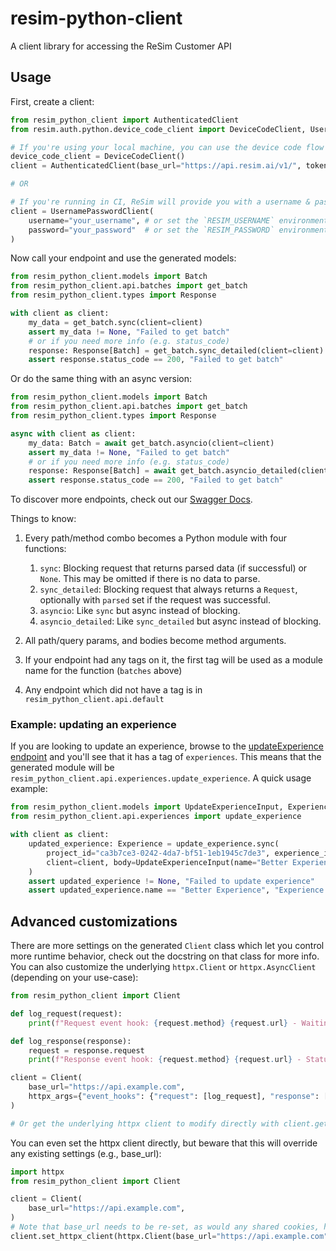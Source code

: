 # resim-python-client
A client library for accessing the ReSim Customer API

## Usage
First, create a client:

```python
from resim_python_client import AuthenticatedClient
from resim.auth.python.device_code_client import DeviceCodeClient, UsernamePasswordClient

# If you're using your local machine, you can use the device code flow to get a token
device_code_client = DeviceCodeClient()
client = AuthenticatedClient(base_url="https://api.resim.ai/v1/", token=device_code_client.get_jwt())

# OR

# If you're running in CI, ReSim will provide you with a username & password to auth with
client = UsernamePasswordClient(
    username="your_username", # or set the `RESIM_USERNAME` environment variable
    password="your_password"  # or set the `RESIM_PASSWORD` environment variable
)
```

Now call your endpoint and use the generated models:

```python
from resim_python_client.models import Batch
from resim_python_client.api.batches import get_batch
from resim_python_client.types import Response

with client as client:
    my_data = get_batch.sync(client=client)
    assert my_data != None, "Failed to get batch"
    # or if you need more info (e.g. status_code)
    response: Response[Batch] = get_batch.sync_detailed(client=client)
    assert response.status_code == 200, "Failed to get batch"
```

Or do the same thing with an async version:

```python
from resim_python_client.models import Batch
from resim_python_client.api.batches import get_batch
from resim_python_client.types import Response

async with client as client:
    my_data: Batch = await get_batch.asyncio(client=client)
    assert my_data != None, "Failed to get batch"
    # or if you need more info (e.g. status_code)
    response: Response[Batch] = await get_batch.asyncio_detailed(client=client)
    assert response.status_code == 200, "Failed to get batch"
```

To discover more endpoints, check out our [Swagger Docs](https://redocly.github.io/redoc/?url=https://api.resim.ai). 

Things to know:
1. Every path/method combo becomes a Python module with four functions:
    1. `sync`: Blocking request that returns parsed data (if successful) or `None`. This may be omitted if there is no data to parse.
    1. `sync_detailed`: Blocking request that always returns a `Request`, optionally with `parsed` set if the request was successful.
    1. `asyncio`: Like `sync` but async instead of blocking. 
    1. `asyncio_detailed`: Like `sync_detailed` but async instead of blocking.

1. All path/query params, and bodies become method arguments.
1. If your endpoint had any tags on it, the first tag will be used as a module name for the function (`batches` above)
1. Any endpoint which did not have a tag is in `resim_python_client.api.default`

### Example: updating an experience

If you are looking to update an experience, browse to the [updateExperience endpoint](https://redocly.github.io/redoc/?url=https://api.resim.ai#tag/experiences/operation/updateExperience) and you'll see that it has a tag of `experiences`. This means that the generated module will be `resim_python_client.api.experiences.update_experience`. A quick usage example:

```python
from resim_python_client.models import UpdateExperienceInput, Experience
from resim_python_client.api.experiences import update_experience

with client as client:
    updated_experience: Experience = update_experience.sync(
        project_id="ca3b7ce3-0242-4da7-bf51-1eb1945c7de3", experience_id="bf6806c7-aa15-464d-8b2c-387d12c732da", 
        client=client, body=UpdateExperienceInput(name="Better Experience")
    )
    assert updated_experience != None, "Failed to update experience"
    assert updated_experience.name == "Better Experience", "Experience name was not updated"
```

## Advanced customizations

There are more settings on the generated `Client` class which let you control more runtime behavior, check out the docstring on that class for more info. You can also customize the underlying `httpx.Client` or `httpx.AsyncClient` (depending on your use-case):

```python
from resim_python_client import Client

def log_request(request):
    print(f"Request event hook: {request.method} {request.url} - Waiting for response")

def log_response(response):
    request = response.request
    print(f"Response event hook: {request.method} {request.url} - Status {response.status_code}")

client = Client(
    base_url="https://api.example.com",
    httpx_args={"event_hooks": {"request": [log_request], "response": [log_response]}},
)

# Or get the underlying httpx client to modify directly with client.get_httpx_client() or client.get_async_httpx_client()
```

You can even set the httpx client directly, but beware that this will override any existing settings (e.g., base_url):

```python
import httpx
from resim_python_client import Client

client = Client(
    base_url="https://api.example.com",
)
# Note that base_url needs to be re-set, as would any shared cookies, headers, etc.
client.set_httpx_client(httpx.Client(base_url="https://api.example.com", proxies="http://localhost:8030"))
```

